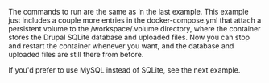 The commands to run are the same as in the last example. This example just includes a couple more entries in the docker-compose.yml that attach a persistent volume to the /workspace/.volume directory, where the container stores the Drupal SQLite database and uploaded files. Now you can stop and restart the container whenever you want, and the database and uploaded files are still there from before.

If you'd prefer to use MySQL instead of SQLite, see the next example.
